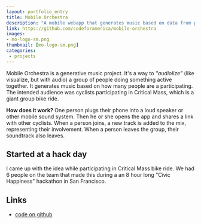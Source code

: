 ```yaml
---
layout: portfolio_entry
title: Mobile Orchestra
description: "A mobile webapp that generates music based on data from participants during a Critical Mass bike riders. Made by a team of 5 of us."
link: https://github.com/codeforamerica/mobile-orchestra
images:
- mo-logo-sm.png
thumbnail: [mo-logo-sm.png]
categories:
 - projects
---
```



Mobile Orchestra is a generative music project. It's a way to *"audiolize"* (like visualize, but with audio) a group of people doing something active together. It generates music based on how many people are a participating. The intended audience was cyclists participating in Critical Mass, which is a giant group bike ride.

**How does it work?** One person plugs their phone into a loud speaker or other mobile sound system. Then he or she opens the app and shares a link with other cyclists. When a person joins, a new track is added to the mix, representing their involvement. When a person leaves the group, their soundtrack also leaves.

## Started at a hack day
I came up with the idea while participating in Critical Mass bike ride. We had 6 people on the team that made this during a an 8 hour long "Civic Happiness" hackathon in San Francisco.

## Links
 * [code on github](https://github.com/codeforamerica/mobile-orchestra)
